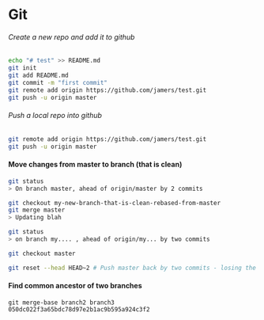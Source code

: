 # Git


###### Create a new repo and add it to github
```bash
echo "# test" >> README.md
git init
git add README.md
git commit -m "first commit"
git remote add origin https://github.com/jamers/test.git
git push -u origin master
```
###### Push a local repo into github
```bash
git remote add origin https://github.com/jamers/test.git
git push -u origin master
```

#### Move changes from master to branch (that is clean)
```bash
git status
> On branch master, ahead of origin/master by 2 commits

git checkout my-new-branch-that-is-clean-rebased-from-master
git merge master
> Updating blah

git status
> on branch my.... , ahead of origin/my... by two commits

git checkout master

git reset --head HEAD~2 # Push master back by two commits - losing the work
```
#### Find common ancestor of two branches
```
git merge-base branch2 branch3
050dc022f3a65bdc78d97e2b1ac9b595a924c3f2
```
